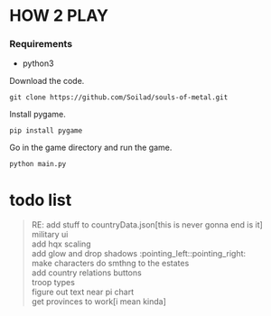 # HOW 2 PLAY

### Requirements
- python3

Download the code.
```
git clone https://github.com/Soilad/souls-of-metal.git
```
Install pygame.
```
pip install pygame
```
Go in the game directory and run the game.
```
python main.py
```


# todo list
>RE: add stuff to countryData.json[this is never gonna end is it]<br />
>military ui<br />
>add hqx scaling<br />
>add glow and drop shadows :pointing_left::pointing_right:<br />
>make characters do smthng to the estates<br />
>add country relations buttons<br />
>troop types<br />
>figure out text near pi chart<br />
>get provinces to work[i mean kinda]<br />


